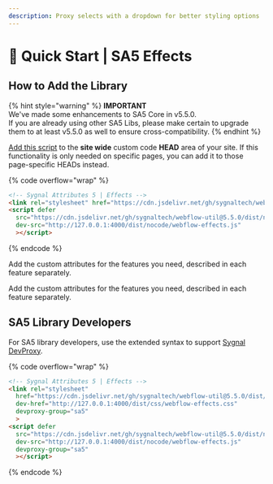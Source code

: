 ```yaml
---
description: Proxy selects with a dropdown for better styling options
---
```


# 🚀 Quick Start | SA5 Effects

## How to Add the Library    <a href="#step-1---add-the-library" id="step-1---add-the-library"></a>

{% hint style="warning" %}
**IMPORTANT** \
We've made some enhancements to SA5 Core in v5.5.0. \
If you are already using other SA5 Libs, please make certain to upgrade them to at least v5.5.0 as well to ensure cross-compatibility.&#x20;
{% endhint %}

[Add this script](../overview/how-to-add-custom-code.md) to the **site wide** custom code **HEAD** area of your site. If this functionality is only needed on specific pages, you can add it to those page-specific HEADs instead. &#x20;

{% code overflow="wrap" %}
```html
<!-- Sygnal Attributes 5 | Effects --> 
<link rel="stylesheet" href="https://cdn.jsdelivr.net/gh/sygnaltech/webflow-util@5.5.0/dist/css/webflow-effects.css"> 
<script defer 
  src="https://cdn.jsdelivr.net/gh/sygnaltech/webflow-util@5.5.0/dist/nocode/webflow-effects.js"
  dev-src="http://127.0.0.1:4000/dist/nocode/webflow-effects.js"
  ></script>
```
{% endcode %}

Add the custom attributes for the features you need, described in each feature separately. &#x20;

Add the custom attributes for the features you need, described in each feature separately. &#x20;

## SA5 Library Developers

For SA5 library developers, use the extended syntax to support [Sygnal DevProxy](https://engine.sygnal.com/devproxy).&#x20;

{% code overflow="wrap" %}
```html
<!-- Sygnal Attributes 5 | Effects --> 
<link rel="stylesheet" 
  href="https://cdn.jsdelivr.net/gh/sygnaltech/webflow-util@5.5.0/dist/css/webflow-effects.css"
  dev-href="http://127.0.0.1:4000/dist/css/webflow-effects.css"
  devproxy-group="sa5"
  > 
<script defer 
  src="https://cdn.jsdelivr.net/gh/sygnaltech/webflow-util@5.5.0/dist/nocode/webflow-effects.js" 
  dev-src="http://127.0.0.1:4000/dist/nocode/webflow-effects.js"
  devproxy-group="sa5"
  ></script>
```
{% endcode %}
















